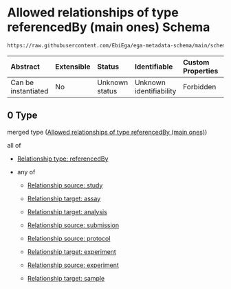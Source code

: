 # Allowed relationships of type referencedBy (main ones) Schema

```txt
https://raw.githubusercontent.com/EbiEga/ega-metadata-schema/main/schemas/EGA.experiment.json#/properties/experimentRelationships/items/allOf/1/anyOf/0
```



| Abstract            | Extensible | Status         | Identifiable            | Custom Properties | Additional Properties | Access Restrictions | Defined In                                                                           |
| :------------------ | :--------- | :------------- | :---------------------- | :---------------- | :-------------------- | :------------------ | :----------------------------------------------------------------------------------- |
| Can be instantiated | No         | Unknown status | Unknown identifiability | Forbidden         | Allowed               | none                | [EGA.experiment.json\*](../../../schemas/EGA.experiment.json "open original schema") |

## 0 Type

merged type ([Allowed relationships of type referencedBy (main ones)](ega-1-properties-experiment-relationships-items-allof-relationship-constraints-for-an-experiment-anyof-allowed-relationships-of-type-referencedby-main-ones.md))

all of

* [Relationship type: referencedBy](ega-4-defs-relationship-type-referencedby.md "check type definition")

* any of

  * [Relationship source: study](ega-4-defs-relationship-source-study.md "check type definition")

  * [Relationship target: assay](ega-4-defs-relationship-target-assay.md "check type definition")

  * [Relationship target: analysis](ega-4-defs-relationship-target-analysis.md "check type definition")

  * [Relationship source: submission](ega-4-defs-relationship-source-submission.md "check type definition")

  * [Relationship source: protocol](ega-4-defs-relationship-source-protocol.md "check type definition")

  * [Relationship target: experiment](ega-4-defs-relationship-target-experiment.md "check type definition")

  * [Relationship source: experiment](ega-4-defs-relationship-source-experiment.md "check type definition")

  * [Relationship target: sample](ega-4-defs-relationship-target-sample.md "check type definition")
